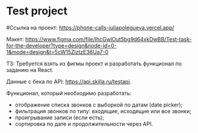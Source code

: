 # Test project

#Ссылка на проект:
https://phone-calls-juliapolegueva.vercel.app/

Макет:
https://www.figma.com/file/IhcGwlOut5bg9d64xkDwBB/Test-task-for-the-developer?type=design&node-id=0-1&mode=design&t=5cW15ZlztzE36Ua7-0

ТЗ: Требуется взять из фигмы проект и разработать функционал по заданию на React.

Данные с бека по API: https://api.skilla.ru/testapi.

Функционал, который необходимо разработать:
- отображение списка звонков с выборкой по датам (date picker);
- фильтрация звонков по типу: входящие, исходящие или все звонки;
- проигрывание записи (если есть);
- сортировка по дате и продолжительности через API.
